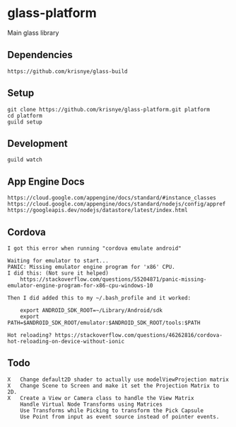 # glass-platform
Main glass library

## Dependencies
    https://github.com/krisnye/glass-build

## Setup
    git clone https://github.com/krisnye/glass-platform.git platform
    cd platform
    guild setup

## Development
    guild watch

## App Engine Docs
    https://cloud.google.com/appengine/docs/standard/#instance_classes
    https://cloud.google.com/appengine/docs/standard/nodejs/config/appref
    https://googleapis.dev/nodejs/datastore/latest/index.html

## Cordova
    I got this error when running "cordova emulate android"

    Waiting for emulator to start...
    PANIC: Missing emulator engine program for 'x86' CPU.
    I did this: (Not sure it helped)
        https://stackoverflow.com/questions/55204871/panic-missing-emulator-engine-program-for-x86-cpu-windows-10

    Then I did added this to my ~/.bash_profile and it worked:

        export ANDROID_SDK_ROOT=~/Library/Android/sdk
        export PATH=$ANDROID_SDK_ROOT/emulator:$ANDROID_SDK_ROOT/tools:$PATH

    Hot reloading? https://stackoverflow.com/questions/46262816/cordova-hot-reloading-on-device-without-ionic


## Todo
    X   Change default2D shader to actually use modelViewProjection matrix
    X   Change Scene to Screen and make it set the Projection Matrix to 2D.
    X   Create a View or Camera class to handle the View Matrix
        Handle Virtual Node Transforms using Matrices
        Use Transforms while Picking to transform the Pick Capsule
        Use Point from input as event source instead of pointer events.

